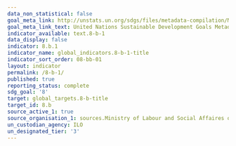 ```yaml
---
data_non_statistical: false
goal_meta_link: http://unstats.un.org/sdgs/files/metadata-compilation/Metadata-Goal-8.pdf
goal_meta_link_text: United Nations Sustainable Development Goals Metadata (pdf 525kB)
indicator_available: text.8-b-1
data_display: false
indicator: 8.b.1
indicator_name: global_indicators.8-b-1-title
indicator_sort_order: 08-bb-01
layout: indicator
permalink: /8-b-1/
published: true
reporting_status: complete
sdg_goal: '8'
target: global_targets.8-b-title
target_id: 8.b
source_active_1: true
source_organisation_1: sources.Ministry of Labour and Social Affaires of RA
un_custodian_agency: ILO
un_designated_tier: '3'
---
```

